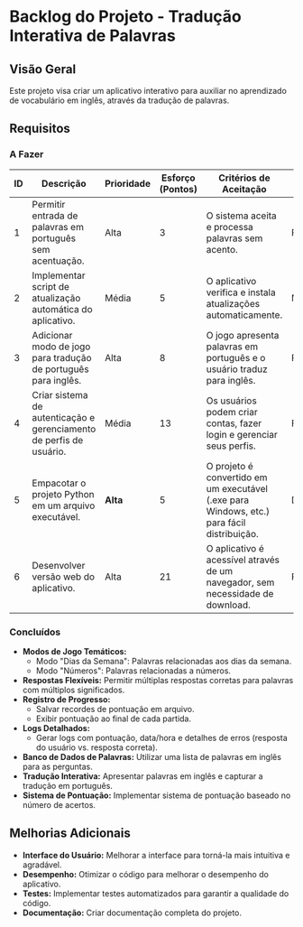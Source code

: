# Backlog do Projeto - Tradução Interativa de Palavras

## Visão Geral

Este projeto visa criar um aplicativo interativo para auxiliar no aprendizado de vocabulário em inglês, através da tradução de palavras.

## Requisitos

### A Fazer

| ID | Descrição | Prioridade | Esforço (Pontos) | Critérios de Aceitação | Categoria | Responsável |
|---|---|---|---|---|---|---|
| 1 | Permitir entrada de palavras em português sem acentuação. | Alta | 3 | O sistema aceita e processa palavras sem acento. | Funcionalidade | [Nome] |
| 2 | Implementar script de atualização automática do aplicativo. | Média | 5 | O aplicativo verifica e instala atualizações automaticamente. | Melhoria | [Nome] |
| 3 | Adicionar modo de jogo para tradução de português para inglês. | Alta | 8 | O jogo apresenta palavras em português e o usuário traduz para inglês. | Funcionalidade | [Nome] |
| 4 | Criar sistema de autenticação e gerenciamento de perfis de usuário. | Média | 13 | Os usuários podem criar contas, fazer login e gerenciar seus perfis. | Funcionalidade | [Nome] |
| 5 | Empacotar o projeto Python em um arquivo executável. | **Alta** | 5 | O projeto é convertido em um executável (.exe para Windows, etc.) para fácil distribuição. | Distribuição | [Nome] |
| 6 | Desenvolver versão web do aplicativo. | Alta | 21 | O aplicativo é acessível através de um navegador, sem necessidade de download. | Funcionalidade | [Nome] |

### Concluídos

* **Modos de Jogo Temáticos:**
    * Modo "Dias da Semana": Palavras relacionadas aos dias da semana.
    * Modo "Números": Palavras relacionadas a números.
* **Respostas Flexíveis:** Permitir múltiplas respostas corretas para palavras com múltiplos significados.
* **Registro de Progresso:**
    * Salvar recordes de pontuação em arquivo.
    * Exibir pontuação ao final de cada partida.
* **Logs Detalhados:**
    * Gerar logs com pontuação, data/hora e detalhes de erros (resposta do usuário vs. resposta correta).
* **Banco de Dados de Palavras:** Utilizar uma lista de palavras em inglês para as perguntas.
* **Tradução Interativa:** Apresentar palavras em inglês e capturar a tradução em português.
* **Sistema de Pontuação:** Implementar sistema de pontuação baseado no número de acertos.

## Melhorias Adicionais

* **Interface do Usuário:** Melhorar a interface para torná-la mais intuitiva e agradável.
* **Desempenho:** Otimizar o código para melhorar o desempenho do aplicativo.
* **Testes:** Implementar testes automatizados para garantir a qualidade do código.
* **Documentação:** Criar documentação completa do projeto.